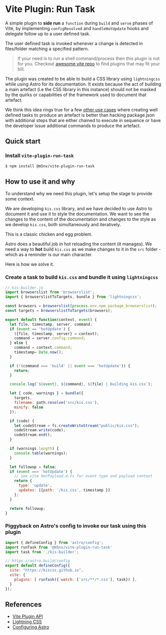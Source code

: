 # Vite Plugin: Run Task
A simple plugin to **side run** a `function` during `build` and `serve`
phases of Vite, by implementing `configResolved` and `handleHotUpdate`
hooks and delegate follow up to a user defined task.

The user defined task is invoked whenever a change is detected in 
files/folder matching a specified pattern.

> If your need is to run a shell command/process then this plugin
> is not for you. Checkout [awesome vite repo][1.1] to find plugins that
> may fit your bill.

The plugin was created to be able to build a CSS library using `lightningcss`
while using Astro for its documentation. It exists because the act of
building a main artefact (i.e the CSS library in this instance) should
not be masked by the quirks or capabilities of the framework used to
document that artefact. 

We think this idea rings true for a few [other use cases][1.2] where
creating well defined tasks to produce an artefact is better than hacking
package.json with additional steps that are either chained to execute
in sequence or have the developer issue additional commands to produce
the artefact.


## Quick start

### Install `vite-plugin-run-task`
```bash
$ npm install @m5nv/vite-plugin-run-task
```

## How to use it and why
To understand why we need this plugin, let's setup the stage to provide
some context. 

We are developing `kis.css` library, and we have decided to use Astro
to document it and use it to style the documentation. We want to see the
changes to the content of the documentation and changes to the style as
we develop `kis.css`, both simultaneously and iteratively.

This is a classic chicken and egg problem. 

Astro does a beautiful job in hot reloading the content (it manages). We
need a way to **hot** build `kis.css` as we make changes to it in the
`src` folder - which as a reminder is our main character.

Here is how we solve it.

### Create a task to build `kis.css` and bundle it using `lightningcss`
```js
// kis-builder.js
import browserslist from 'browserslist';
import { browserslistToTargets, bundle } from 'lightningcss';

const browsers = browserslist(process.env.npm_package_browserslist);
const targets = browserslistToTargets(browsers);

export default function(context, event) {
  let file, timestamp, server, command;
  if (event == 'hotUpdate') {
    ({file, timestamp, server} = context);
    command = server.config.command;
  } else {
    command = context.command;
    timestamp= Date.now();
  }

  if (!(command === 'build' || event === 'hotUpdate')) {
    return;
  }

  console.log(`${event}, ${command}, ${file} | building kis.css`);

  let { code, warnings } = bundle({
    targets,
    filename: path.resolve('src/kis.css'),
    minify: false
  });

  if (code) {
    let codeStream = fs.createWriteStream("public/kis.css");
    codeStream.write(code);
    codeStream.end();
  }

  if (warnings.length) {
    console.table(warnings);
  }

  let followup = false;
  if (event === 'hotUpdate') {
    // see vite hmrPayload.d.ts for event type and payload content
    return {
      type: 'update',
      updates: [{path: '/kis.css', timestamp }]
    };
  }

  return followup;
}
```

### Piggyback on Astro's config to invoke our task using this plugin
```js
import { defineConfig } from 'astro/config';
import runTask from '@m5nv/vite-plugin-run-task'
import task from './kis-builder';

// https://astro.build/config
export default defineConfig({
  site: "https://kiscss.github.io",
  vite: {
    plugins: [ runTask({ watch: ['src/**/*.css'], task}) ],
  }
});
```

## References
<!-- referenced -->
[1.1]: <https://github.com/vitejs/awesome-vite#plugins> (Awesome Vite)
[1.2]: <https://github.com/vitejs/vite/discussions/8364> (Issue, unresolved - plugin to hot reload static assets)
<!-- unreferenced -->
- [Vite Plugin API](https://vitejs.dev/guide/api-plugin.html)
- [Lightning CSS](https://lightningcss.dev/bundling.html)
- [Configuring Astro](https://docs.astro.build/en/guides/configuring-astro/)
